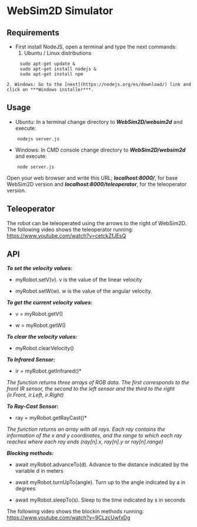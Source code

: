 
# WebSim2D Simulator

## Requirements


- First install NodeJS, open a terminal and type the next commands:
    1. Ubuntu / Linux distributions

~~~
     sudo apt-get update &
     sudo apt-get install nodejs &
     sudo apt-get install npm
~~~

    2. Windows: Go to the [next](https://nodejs.org/es/download/) link and click on ***Windows installer***.

## Usage

  - Ubuntu: In a terminal change directory to ***WebSim2D/websim2d*** and execute:
~~~
    nodejs server.js
~~~

  - Windows: In CMD console change directory to ***WebSim2D/websim2d*** and execute:

~~~
    node server.js
~~~

Open your web browser and write this URL; ***localhost:8000/***, for base WebSim2D version and ***localhost:8000/teleoperator***, for the teleoperator version.

## Teleoperator

The robot can be teleoperated using the arrows to the right of WebSim2D. The following video shows the teleoperator running:
https://www.youtube.com/watch?v=cetckZfJEsQ

## API

***To set the velocity values:***

  - myRobot.setV(v). v is the value of the linear velocity

  - myRobot.setW(w). w is the value of the angular velocity.

***To get the current velocity values:***

  - v = myRobot.getV()

  - w = myRobot.getW()

***To clear the velocity values:***

  - myRobot.clearVelocity()

***To Infrared Sensor:***

  - ir = myRobot.getInfrared()*

*The function returns three arrays of RGB data. The first corresponds to the front IR sensor, the second to the left sensor and the third to the right (ir.Front, ir.Left, ir.Right)*

***To Ray-Cast Sensor:***

  - ray = myRobot.getRayCast()*

*The function returns an array with all rays. Each ray contains the information of the x and y coordinates, and
the range to which each ray reaches where each ray ends (ray[n].x, ray[n].y or ray[n].range)*

***Blocking methods:***

- await myRobot.advanceTo(d). Advance to the distance indicated by the variable d in meters

- await myRobot.turnUpTo(angle). Turn up to the angle indicated by a in degrees

- await myRobot.sleepTo(s). Sleep to the time indicated by s in seconds

The following video shows the blockin methods running:
https://www.youtube.com/watch?v=9CLzcUwfxDg
